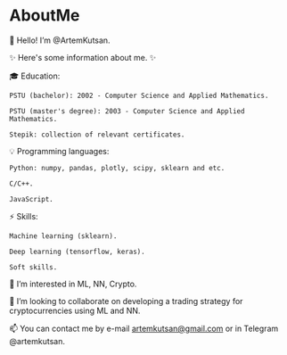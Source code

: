 # AboutMe

👋 Hello! I’m @ArtemKutsan.

✨ Here's some information about me. ✨

🎓 Education:

    PSTU (bachelor): 2002 - Computer Science and Applied Mathematics.
    
    PSTU (master's degree): 2003 - Computer Science and Applied Mathematics.
    
    Stepik: collection of relevant certificates.
    
💡 Programming languages:

    Python: numpy, pandas, plotly, scipy, sklearn and etс.
        
    C/C++.
       
    JavaScript.
        
⚡️ Skills:

    Machine learning (sklearn).
        
    Deep learning (tensorflow, keras).
      
    Soft skills.
        
👀 I’m interested in ML, NN, Crypto.

💞️ I’m looking to collaborate on developing a trading strategy for cryptocurrencies using ML and NN.

📫 You can contact me by e-mail artemkutsan@gmail.com or in Telegram @artemkutsan.

